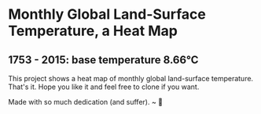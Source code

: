 # Monthly Global Land-Surface Temperature, a Heat Map

## 1753 - 2015: base temperature 8.66℃

This project shows a heat map of monthly global land-surface temperature. That's it. Hope you like it and feel free to clone if you want.

Made with so much dedication (and suffer). ~ 🍒
